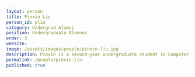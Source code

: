 ```yaml
---
layout: person  
title: Pinxin Liu
person_id: pliu
category: Undergrad Alumni  
position: Undergraduate Alumnus  
order: 3
website: 
image: /assets/images/people/pinxin-liu.jpg
description: Pinxin is a second-year undergraduate student in Computer Science.  
permalink: /people/pinxin-liu 
published: true
---
```

